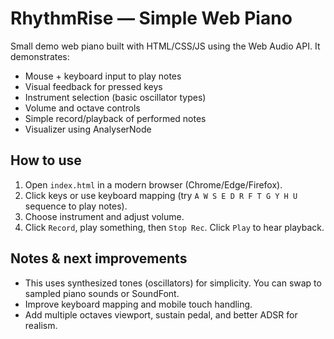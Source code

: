 # RhythmRise — Simple Web Piano

Small demo web piano built with HTML/CSS/JS using the Web Audio API. It demonstrates:

- Mouse + keyboard input to play notes
- Visual feedback for pressed keys
- Instrument selection (basic oscillator types)
- Volume and octave controls
- Simple record/playback of performed notes
- Visualizer using AnalyserNode

## How to use
1. Open `index.html` in a modern browser (Chrome/Edge/Firefox).
2. Click keys or use keyboard mapping (try `A W S E D R F T G Y H U` sequence to play notes).
3. Choose instrument and adjust volume.
4. Click `Record`, play something, then `Stop Rec`. Click `Play` to hear playback.

## Notes & next improvements
- This uses synthesized tones (oscillators) for simplicity. You can swap to sampled piano sounds or SoundFont.
- Improve keyboard mapping and mobile touch handling.
- Add multiple octaves viewport, sustain pedal, and better ADSR for realism.